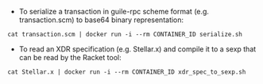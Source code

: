 * To serialize a transaction in guile-rpc scheme format (e.g. transaction.scm) to base64 binary representation:

```
cat transaction.scm | docker run -i --rm CONTAINER_ID serialize.sh
```

* To read an XDR specification (e.g. Stellar.x) and compile it to a sexp that can be read by the Racket tool:

```
cat Stellar.x | docker run -i --rm CONTAINER_ID xdr_spec_to_sexp.sh
```
